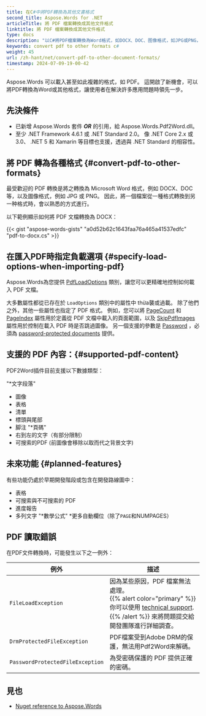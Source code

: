 ```yaml
---
title: 在C#中將PDF轉換為其他文書格式
second_title: Aspose.Words for .NET
articleTitle: 將 PDF 檔案轉換成其他文件格式
linktitle: 將 PDF 檔案轉換成其他文件格式
type: docs
description: "以C#將PDF檔案轉換為Word格式，如DOCX、DOC、图像格式，如JPG或PNG，或任何其他由Aspose.Words支援的格式。"
keywords: convert pdf to other formats c#
weight: 45
url: /zh-hant/net/convert-pdf-to-other-document-formats/
timestamp: 2024-07-09-19-00-42
---
```


 Aspose.Words 可以載入甚至如此複雜的格式，如 PDF。 這開啟了新機會，可以將PDF轉換為Word或其他格式，讓使用者在解決許多應用問題時領先一步。

## 先決條件

* 已新增 Aspose.Words 套件 ***OR*** 的引用，給 Aspose.Words.Pdf2Word.dll。
* 至少 .NET Framework 4.6.1 或 .NET Standard 2.0。 像 .NET Core 2.x 或 3.0、 .NET 5 和 Xamarin 等目標也支援，透過與 .NET Standard 的相容性。

## 將 PDF 轉為各種格式 {#convert-pdf-to-other-formats}

最受歡迎的 PDF 轉換是將之轉換為 Microsoft Word 格式，例如 DOCX、DOC 等，以及圖像格式，例如 JPG 或 PNG。 因此，將一個檔案從一種格式轉換到另一种格式時，會以熟悉的方式進行。

以下範例顯示如何將 PDF 文檔轉換為 DOCX：

{{< gist "aspose-words-gists" "a0d52b62c1643faa76a465a41537edfc" "pdf-to-docx.cs" >}}

## 在匯入PDF時指定負載選項 {#specify-load-options-when-importing-pdf}

Aspose.Words為您提供 [PdfLoadOptions](https://reference.aspose.com/words/net/aspose.words.loading/pdfloadoptions/) 類別，讓您可以更精確地控制如何載入 PDF 文檔。

大多數屬性都從已存在於 `LoadOptions` 類別中的屬性中 thừa襲或過載。 除了他們之外，其他一些屬性也指定了 PDF 格式。 例如，您可以將 [PageCount](https://reference.aspose.com/words/net/aspose.words.loading/pdfloadoptions/pagecount/) 和 [PageIndex](https://reference.aspose.com/words/net/aspose.words.loading/pdfloadoptions/pageindex/) 屬性用於定義從 PDF 文檔中載入的頁面範圍，以及 [SkipPdfImages](https://reference.aspose.com/words/net/aspose.words.loading/pdfloadoptions/skippdfimages/) 屬性用於控制在載入 PDF 時是否跳過圖像。 另一個支援的參數是 [Password](https://reference.aspose.com/words/net/aspose.words.loading/loadoptions/password/) ，必須為 [password-protected documents](/words/net/protect-documents-and-parts-of-documents/) 提供。

## 支援的 PDF 內容：{#supported-pdf-content}

PDF2Word插件目前支援以下數據類型：

"*文字段落"
* 圖像
* 表格
* 清單
* 標頭與尾部
* 脚注
"*頁碼"
* 右到左的文字（有部分限制）
* 可搜索的PDF (前圖像會移除以取而代之背景文字)

## 未來功能 {#planned-features}

有些功能仍處於早期開發階段或包含在開發路線圖中：

* 表格
* 可搜索與不可搜索的 PDF
* 進度報告
* 多列文字
"*數學公式"
*更多自動欄位（除了`PAGE`和NUMPAGES）

## PDF 讀取錯誤

在PDF文件轉換時，可能發生以下之一例外：

| 例外 | 描述 |
| -------------------------------- | ------------------------------------------------------------ |
| `FileLoadException` | 因為某些原因，PDF 檔案無法處理。<br />{{% alert color="primary" %}}你可以使用 [technical support](/words/net/technical-support/). {{% /alert %}} 來將問題提交給開發團隊進行詳細調查。 |
| `DrmProtectedFileException` | PDF檔案受到Adobe DRM的保護，無法用Pdf2Word來解碼。 |
| `PasswordProtectedFileException` | 為受密碼保護的 PDF 提供正確的密碼。 |

## 見也

* [Nuget reference to Aspose.Words](https://www.nuget.org/packages/Aspose.Words/)

